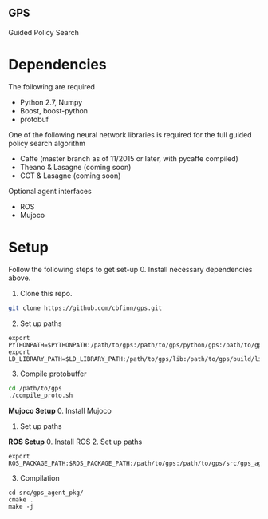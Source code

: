 ## GPS
Guided Policy Search

# Dependencies
The following are required
* Python 2.7, Numpy
* Boost, boost-python
* protobuf

One of the following neural network libraries is required for the full guided policy search algorithm
* Caffe (master branch as of 11/2015 or later, with pycaffe compiled)
* Theano & Lasagne (coming soon)
* CGT & Lasagne (coming soon)

Optional agent interfaces
* ROS
* Mujoco

# Setup
Follow the following steps to get set-up
0. Install necessary dependencies above.
1. Clone this repo.
```sh
git clone https://github.com/cbfinn/gps.git
```
2. Set up paths
```
export PYTHONPATH=$PYTHONPATH:/path/to/gps:/path/to/gps/python/gps:/path/to/gps/lib:/path/to/gps/python/gps/algorithm/policy_opt
export LD_LIBRARY_PATH=$LD_LIBRARY_PATH:/path/to/gps/lib:/path/to/gps/build/lib
```
3. Compile protobuffer
```sh
cd /path/to/gps
./compile_proto.sh
```

**Mujoco Setup**
0. Install Mujoco
1. Set up paths

**ROS Setup**
0. Install ROS
2. Set up paths
```
export ROS_PACKAGE_PATH:$ROS_PACKAGE_PATH:/path/to/gps:/path/to/gps/src/gps_agent_pkg
```
3. Compilation
```
cd src/gps_agent_pkg/
cmake .
make -j
```

